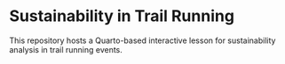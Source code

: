 # Sustainability in Trail Running

This repository hosts a Quarto-based interactive lesson for sustainability analysis in trail running events.